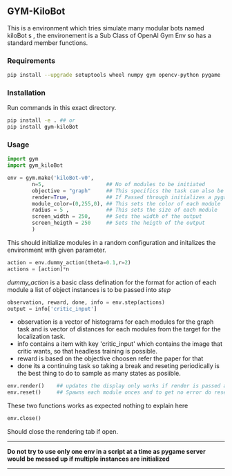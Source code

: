 ## GYM-KiloBot

This is a environment which tries simulate many modular bots named kiloBot s , the environement is a Sub Class of OpenAI Gym Env so has a standard member functions.

### Requirements
``` bash
pip install --upgrade setuptools wheel numpy gym opencv-python pygame 
```
### Installation
Run commands in this exact directory.
``` bash
pip install -e . ## or
pip install gym-kiloBot
```

### Usage

``` python
import gym
import gym_kiloBot

env = gym.make('kiloBot-v0',
        n=5,                    ## No of modules to be initiated
        objective = "graph"     ## This specifics the task can also be "localization"
        render=True,            ## If Passed through initializes a pygame display for output
        module_color=(0,255,0), ## This sets the color of each module
        radius = 5 ,            ## This sets the size of each module
        screen_width = 250,     ## Sets the width of the output
        screen_heigth = 250     ## Sets the heigth of the output
        )
```
This should initialize modules in a random configuration and initalizes the environment with given parameter.
``` python
action = env.dummy_action(theta=0.1,r=2)
actions = [action]*n
```
*dummy_action* is a basic class defination for the format for action of each module a list of object instances is to be passed into *step*
``` python
observation, reward, done, info = env.step(actions)
output = info['critic_input']
```
- observation is a vector of histograms for each modules for the graph task and is vector of distances for each modules from the target for the localization task.<br/>
- info contains a item with key 'critic_input' which contains the image that critic wants, so that headless training is possible.
- reward is based on the objective choosen refer the paper for that
- done its a continuing task so taking a break and reseting periodically is the best thing to do to sample as many states as posiible.

``` python
env.render()    ## updates the display only works if render is passed as True while initialization
env.reset()     ## Spawns each module onces and to get no error do reset once before use
```
These two functions works as expected nothing to explain here
``` python
env.close()    
```
Should close the rendering tab if open.<hr/>
**Do not try to use only one env in a script at a time as pygame server would be messed up if multiple instances are initialized**
<hr/>
